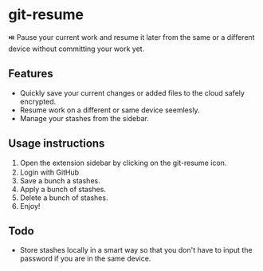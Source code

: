 # git-resume

⏯️  Pause your current work and resume it later from the same or a different device without committing your work yet.

## Features

- Quickly save your current changes or added files to the cloud safely encrypted.
- Resume work on a different or same device seemlesly.
- Manage your stashes from the sidebar.

## Usage instructions

1. Open the extension sidebar by clicking on the git-resume icon.
2. Login with GitHub <img src="https://cdn-icons-png.flaticon.com/512/25/25231.png" width="16" height="16" >
3. Save a bunch a stashes.
4. Apply a bunch of stashes.
5. Delete a bunch of stashes.
6. Enjoy!

## Todo

- Store stashes locally in a smart way so that you don't have to input the password if you are in the same device.
